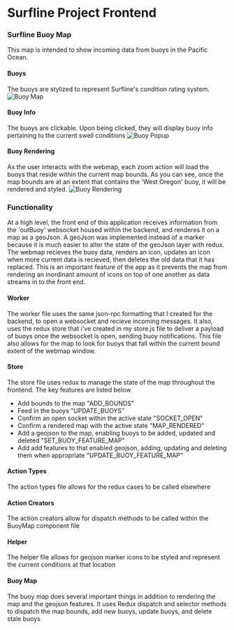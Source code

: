 # Surfline Project Frontend

### Surfline Buoy Map

This map is intended to show incoming data from buoys in the Pacific Ocean. 

#### Buoys
The buoys are stylized to represent Surfline's condition rating system.
![Buoy Map](https://user-images.githubusercontent.com/25868208/44828118-5f9fc700-abe4-11e8-81f1-f1478420c7ab.png)

#### Buoy Info
The buoys are clickable. Upon being clicked, they will display buoy info pertaining to the current swell conditions
![Buoy Popup](https://user-images.githubusercontent.com/25868208/44828196-c02f0400-abe4-11e8-9cf3-b02788c16fd4.png)

#### Buoy Rendering
As the user interacts with the webmap, each zoom action will load the buoys that reside within the current map bounds. As you can see, once the map bounds are at an extent that contains the 'West Oregon' buoy, it will be rendered and styled.
![Buoy Rendering](https://user-images.githubusercontent.com/25868208/44828246-05ebcc80-abe5-11e8-9c21-263223c7c9c1.png)


### Functionality

At a high level, the front end of this application receives information from the 'outBuoy' websocket housed within the backend, and renderes it on a map as a geoJson. A geoJson was implemented instead of a marker because it is much easier to alter the state of the geoJson layer with redux. The webmap recieves the buoy data, renders an icon, updates an icon when more current data is recieved, then deletes the old data that it has replaced. This is an important feature of the app as it prevents the map from rendering an inordinant amount of icons on top of one another as data streams in to the front end.

#### Worker 

The worker file uses the same json-rpc formatting that I created for the backend, to open a websocket and recieve incoming messages. It also, uses the redux store that i've created in my store.js file to deliver a payload of buoys once the websocket is open, sending buoy notifications. This file also allows for the map to look for buoys that fall within the current bound extent of the webmap window.

#### Store

The store file uses redux to manage the state of the map throughout the frontend. The key features are listed below

* Add bounds to the map "ADD_BOUNDS"
* Feed in the buoys "UPDATE_BUOYS"
* Confirm an open socket within the active state "SOCKET_OPEN"
* Confirm a rendered map with the active state "MAP_RENDERED"
* Add a geojson to the map, enabling buoys to be added, updated and deleted "SET_BUOY_FEATURE_MAP"
* Add add features to that enabled geojson, adding, updating and deleting them when appropriate "UPDATE_BUOY_FEATURE_MAP"

#### Action Types

The action types file allows for the redux cases to be called elsewhere

#### Action Creators 

The action creators allow for dispatch methods to be called within the BuoyMap component file

#### Helper

The helper file allows for geojson marker icons to be styled and represent the current conditions at that location

#### Buoy Map

The buoy map does several important things in addition to rendering the map and the geojson features. It uses Redux dispatch and selector methods to dispatch the map bounds, add new buoys, update buoys, and delete stale buoys
